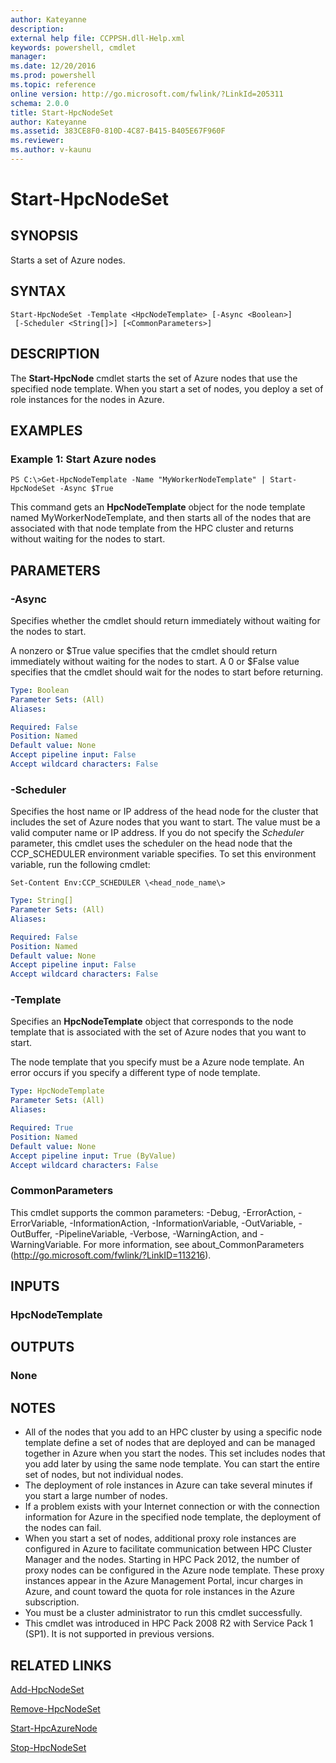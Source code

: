 ```yaml
---
author: Kateyanne
description:
external help file: CCPPSH.dll-Help.xml
keywords: powershell, cmdlet
manager:
ms.date: 12/20/2016
ms.prod: powershell
ms.topic: reference
online version: http://go.microsoft.com/fwlink/?LinkId=205311
schema: 2.0.0
title: Start-HpcNodeSet
author: Kateyanne
ms.assetid: 383CE8F0-810D-4C87-B415-B405E67F960F
ms.reviewer:
ms.author: v-kaunu
---
```


# Start-HpcNodeSet

## SYNOPSIS
Starts a set of Azure nodes.

## SYNTAX

```
Start-HpcNodeSet -Template <HpcNodeTemplate> [-Async <Boolean>]
 [-Scheduler <String[]>] [<CommonParameters>]
```

## DESCRIPTION
The **Start-HpcNode** cmdlet starts the set of Azure nodes that use the specified node template.
When you start a set of nodes, you deploy a set of role instances for the nodes in Azure.

## EXAMPLES

### Example 1: Start Azure nodes
```
PS C:\>Get-HpcNodeTemplate -Name "MyWorkerNodeTemplate" | Start-HpcNodeSet -Async $True
```

This command gets an **HpcNodeTemplate** object for the node template named MyWorkerNodeTemplate, and then starts all of the nodes that are associated with that node template from the HPC cluster and returns without waiting for the nodes to start.

## PARAMETERS

### -Async
Specifies whether the cmdlet should return immediately without waiting for the nodes to start.

A nonzero or $True value specifies that the cmdlet should return immediately without waiting for the nodes to start.
A 0 or $False value specifies that the cmdlet should wait for the nodes to start before returning.

```yaml
Type: Boolean
Parameter Sets: (All)
Aliases:

Required: False
Position: Named
Default value: None
Accept pipeline input: False
Accept wildcard characters: False
```

### -Scheduler
Specifies the host name or IP address of the head node for the cluster that includes the set of Azure nodes that you want to start.
The value must be a valid computer name or IP address.
If you do not specify the *Scheduler* parameter, this cmdlet uses the scheduler on the head node that the CCP_SCHEDULER environment variable specifies.
To set this environment variable, run the following cmdlet:

`Set-Content Env:CCP_SCHEDULER \<head_node_name\>`

```yaml
Type: String[]
Parameter Sets: (All)
Aliases:

Required: False
Position: Named
Default value: None
Accept pipeline input: False
Accept wildcard characters: False
```

### -Template
Specifies an **HpcNodeTemplate** object that corresponds to the node template that is associated with the set of Azure nodes that you want to start.

The node template that you specify must be a Azure node template.
An error occurs if you specify a different type of node template.

```yaml
Type: HpcNodeTemplate
Parameter Sets: (All)
Aliases:

Required: True
Position: Named
Default value: None
Accept pipeline input: True (ByValue)
Accept wildcard characters: False
```

### CommonParameters
This cmdlet supports the common parameters: -Debug, -ErrorAction, -ErrorVariable, -InformationAction, -InformationVariable, -OutVariable, -OutBuffer, -PipelineVariable, -Verbose, -WarningAction, and -WarningVariable. For more information, see about_CommonParameters (http://go.microsoft.com/fwlink/?LinkID=113216).

## INPUTS

### HpcNodeTemplate

## OUTPUTS

### None

## NOTES
* All of the nodes that you add to an HPC cluster by using a specific node template define a set of nodes that are deployed and can be managed together in Azure when you start the nodes. This set includes nodes that you add later by using the same node template. You can start the entire set of nodes, but not individual nodes.
* The deployment of role instances in Azure can take several minutes if you start a large number of nodes.
* If a problem exists with your Internet connection or with the connection information for Azure in the specified node template, the deployment of the nodes can fail.
* When you start a set of nodes, additional proxy role instances are configured in Azure to facilitate communication between HPC Cluster Manager and the nodes. Starting in HPC Pack 2012, the number of proxy nodes can be configured in the Azure node template. These proxy instances appear in the Azure Management Portal, incur charges in Azure, and count toward the quota for role instances in the Azure subscription.
* You must be a cluster administrator to run this cmdlet successfully.
* This cmdlet was introduced in HPC Pack 2008 R2 with Service Pack 1 (SP1). It is not supported in previous versions.

## RELATED LINKS

[Add-HpcNodeSet](./Add-HpcNodeSet.md)

[Remove-HpcNodeSet](./Remove-HpcNodeSet.md)

[Start-HpcAzureNode](./Start-HpcAzureNode.md)

[Stop-HpcNodeSet](./Stop-HpcNodeSet.md)
